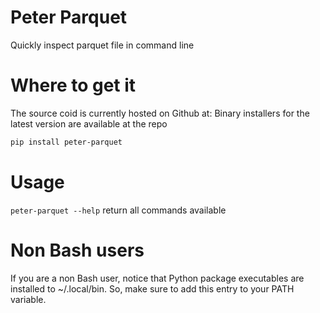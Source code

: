# Peter Parquet
Quickly inspect parquet file in command line

# Where to get it
The source coid is currently hosted on Github at:
Binary installers for the latest version are available at the repo

```bash
pip install peter-parquet
```

# Usage
`peter-parquet --help` return all commands available

# Non Bash users
If you are a non Bash user, notice that Python package executables are installed to ~/.local/bin. So, make sure to add this entry to your PATH variable.

